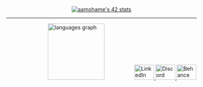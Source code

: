 <div align="center">
  <a href="https://github.com/oakoudad/badge42"><img src="https://badge.mediaplus.ma/darkblue/aamohame" alt="aamohame's 42 stats" /></a>
</div>

---

<div align="left">
  &nbsp;&nbsp;&nbsp;&nbsp;&nbsp;&nbsp;&nbsp;&nbsp;&nbsp;&nbsp;&nbsp;&nbsp;&nbsp;&nbsp;&nbsp;&nbsp;&nbsp;&nbsp;&nbsp;&nbsp;&nbsp;&nbsp;&nbsp;&nbsp;&nbsp;&nbsp;&nbsp;
  <img src="https://github-readme-stats.vercel.app/api/top-langs?username=aamohmd&locale=en&hide_title=true&layout=compact&card_width=320&langs_count=5&theme=dracula&hide_border=true&order=2" height="150" alt="languages graph" />
  &nbsp;&nbsp;&nbsp;&nbsp;&nbsp;&nbsp;&nbsp;&nbsp;&nbsp;&nbsp;&nbsp;&nbsp;&nbsp;&nbsp;&nbsp;&nbsp;&nbsp;&nbsp;
  
  <a href="https://www.linkedin.com/in/aamohame/" target="_blank">
    <img src="https://raw.githubusercontent.com/maurodesouza/profile-readme-generator/master/src/assets/icons/social/linkedin/default.svg" width="52" height="40" alt="LinkedIn" />
  </a>
  <a href="https://discord.com/users/756218396734914670" target="_blank">
    <img src="https://raw.githubusercontent.com/maurodesouza/profile-readme-generator/master/src/assets/icons/social/discord/default.svg" width="52" height="40" alt="Discord" />
  </a>
  <a href="https://www.behance.net/aaboudmohamed" target="_blank">
    <img src="https://raw.githubusercontent.com/maurodesouza/profile-readme-generator/master/src/assets/icons/social/behance/default.svg" width="52" height="40" alt="Behance" />
  </a>
</div>


